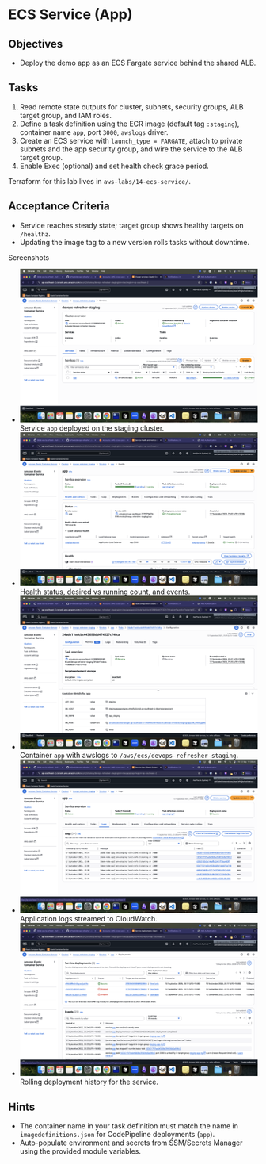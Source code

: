 # ECS Service (App)

## Objectives

- Deploy the demo app as an ECS Fargate service behind the shared ALB.

## Tasks

1. Read remote state outputs for cluster, subnets, security groups, ALB target group, and IAM roles.
2. Define a task definition using the ECR image (default tag `:staging`), container name `app`, port `3000`, `awslogs` driver.
3. Create an ECS service with `launch_type = FARGATE`, attach to private subnets and the app security group, and wire the service to the ALB target group.
4. Enable Exec (optional) and set health check grace period.

Terraform for this lab lives in `aws-labs/14-ecs-service/`.

## Acceptance Criteria

- Service reaches steady state; target group shows healthy targets on `/healthz`.
- Updating the image tag to a new version rolls tasks without downtime.

Screenshots

- ![ECS services list](../images/ecs-services.png)
  Service `app` deployed on the staging cluster.
- ![Service overview](../images/ecs-service-overview.png)
  Health status, desired vs running count, and events.
- ![Task definition configuration](../images/ecs-task-configuration.png)
  Container `app` with awslogs to `/aws/ecs/devops-refresher-staging`.
- ![Service logs](../images/ecs-service-logs.png)
  Application logs streamed to CloudWatch.
- ![Service deployments](../images/ecs-serivce-deployments.png)
  Rolling deployment history for the service.

## Hints

- The container name in your task definition must match the name in `imagedefinitions.json` for CodePipeline deployments (`app`).
- Auto-populate environment and secrets from SSM/Secrets Manager using the provided module variables.
